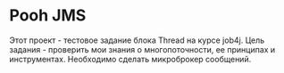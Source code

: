 # Pooh JMS

Этот проект - тестовое задание блока Thread на курсе job4j. 
Цель задания - проверить мои знания о многопоточности, ее принципах и инструментах. 
Необходимо сделать микроброкер сообщений.